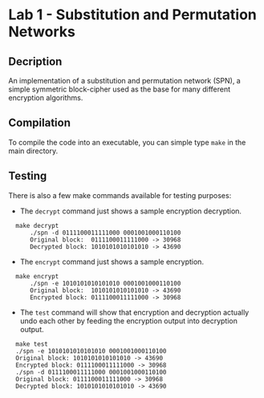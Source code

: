 # Lab 1 - Substitution and Permutation Networks

## Decription

An implementation of a substitution and permutation network (SPN),
a simple symmetric block-cipher used as the base for many different
encryption algorithms.

## Compilation

To compile the code into an executable, you can simple type `make` in the main directory.

## Testing

There is also a few make commands available for testing purposes:

- The `decrypt` command just shows a sample encryption decryption.

```
  make decrypt
      ./spn -d 0111100011111000 0001001000110100
      Original block:  0111100011111000 -> 30968
      Decrypted block: 1010101010101010 -> 43690
```

- The `encrypt` command just shows a sample encryption.

```
  make encrypt
      ./spn -e 1010101010101010 0001001000110100
      Original block:  1010101010101010 -> 43690
      Encrypted block: 0111100011111000 -> 30968
```

- The `test` command will show that encryption and decryption actually undo each other
  by feeding the encryption output into decryption output.

```
  make test
  ./spn -e 1010101010101010 0001001000110100
  Original block: 1010101010101010 -> 43690
  Encrypted block: 0111100011111000 -> 30968
  ./spn -d 0111100011111000 0001001000110100
  Original block: 0111100011111000 -> 30968
  Decrypted block: 1010101010101010 -> 43690
```
